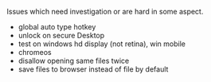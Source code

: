 Issues which need investigation or are hard in some aspect.

- global auto type hotkey
- unlock on secure Desktop
- test on windows hd display (not retina), win mobile
- chromeos
- disallow opening same files twice
- save files to browser instead of file by default